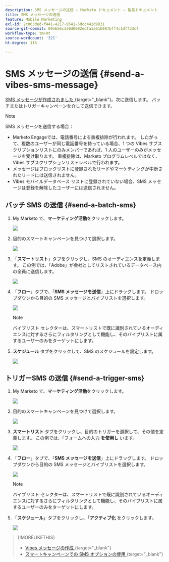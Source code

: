 ```yaml
---
description: SMS メッセージの送信 – Marketo ドキュメント – 製品ドキュメント
title: SMS メッセージの送信
feature: Mobile Marketing
exl-id: 2c863ded-f441-4217-9541-6dcc442d9831
source-git-commit: 09a656c3a0d0002edfa1a61b987bff4c1dff33cf
workflow-type: tm+mt
source-wordcount: '321'
ht-degree: 11%

---
```


# SMS メッセージの送信 {#send-a-vibes-sms-message}

[SMS メッセージが作成されました ](/help/marketo/product-docs/mobile-marketing/vibes-sms-messages/create-an-sms-message.md){target="_blank"}。次に送信します。 バッチまたはトリガーキャンペーンを介して送信できます。

>[!NOTE]
>
>SMS メッセージを送信する場合：
>
>* Marketo Engageでは、電話番号による重複排除が行われます。 したがって、複数のユーザーが同じ電話番号を持っている場合、1 つの Vibes サブスクリプションリストにのみメンバーであれば、1 人のユーザーのみがメッセージを受け取ります。 重複排除は、Marketo プログラムレベルではなく、Vibes サブスクリプションリストレベルで行われます。
>* メッセージはブロックリストに登録されたリードやマーケティングが中断されたリードには送信されません。
>* Vibes モバイルデータベース リストに登録されていない場合、SMS メッセージは登録を解除したユーザーには送信されません。

## バッチ SMS の送信 {#send-a-batch-sms}

1. My Marketo で、**マーケティング活動**&#x200B;をクリックします。

   ![](assets/send-an-sms-message-1.png)

1. 目的のスマートキャンペーンを見つけて選択します。

   ![](assets/send-an-sms-message-2.png)

1. 「**スマートリスト**」タブをクリックし、SMS のオーディエンスを定義します。 この例では、「Adobe」が会社としてリストされているデータベース内の全員に送信します。

   ![](assets/send-an-sms-message-3.png)

1. 「**フロー**」タブで、「**SMS メッセージを送信**」上にドラッグします。 ドロップダウンから目的の SMS メッセージとバイブリストを選択します。

   ![](assets/send-an-sms-message-4.png)

   >[!NOTE]
   >
   >バイブリスト セレクターは、スマートリストで既に識別されているオーディエンスに対するさらにフィルタリングとして機能し、そのバイブリストに属するユーザーのみをターゲットにします。

1. **スケジュール** タブをクリックして、SMS のスケジュールを設定します。

   ![](assets/send-an-sms-message-5.png)

## トリガーSMS の送信 {#send-a-trigger-sms}

1. My Marketo で、**マーケティング活動**&#x200B;をクリックします。

   ![](assets/send-an-sms-message-6.png)

1. 目的のスマートキャンペーンを見つけて選択します。

   ![](assets/send-an-sms-message-7.png)

1. **スマートリスト** タブをクリックし、目的のトリガーを選択して、その値を定義します。 この例では、「フォームへの入力 **を使用し** います。

   ![](assets/send-an-sms-message-8.png)

1. 「**フロー**」タブで、「**SMS メッセージを送信**」上にドラッグします。 ドロップダウンから目的の SMS メッセージとバイブリストを選択します。

   ![](assets/send-an-sms-message-9.png)

   >[!NOTE]
   >
   >バイブリスト セレクターは、スマートリストで既に識別されているオーディエンスに対するさらにフィルタリングとして機能し、そのバイブリストに属するユーザーのみをターゲットにします。

1. 「**スケジュール**」タブをクリックし、「**アクティブ化** をクリックします。

   ![](assets/send-an-sms-message-10.png)

>[!MORELIKETHIS]
>
>* [Vibes メッセージの作成 ](/help/marketo/product-docs/mobile-marketing/vibes-sms-messages/create-an-sms-message.md){target="_blank"}
>* [ スマートキャンペーンでの SMS オプションの使用 ](/help/marketo/product-docs/mobile-marketing/vibes-sms-messages/using-sms-options-in-a-smart-campaign.md){target="_blank"}
